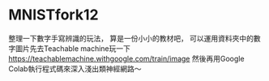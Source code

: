 # MNISTfork12

整理一下數字手寫辨識的玩法，
算是一份小小的教材吧，
可以運用資料夾中的數字圖片先去Teachable machine玩一下
https://teachablemachine.withgoogle.com/train/image
然後再用Google Colab執行程式碼來深入淺出類神經網路～
